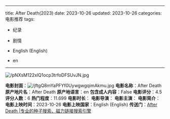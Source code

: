 
---
title: After Death(2023)
date: 2023-10-26
updated: 2023-10-26
categories: 电影推荐
tags:

- 纪录
- 剧情

- English (English)
- en
---

<img src="https://image.tmdb.org/t/p/original/pNXsM122xlQ1ocp3trfoDFSUvJN.jpg" alt="/pNXsM122xlQ1ocp3trfoDFSUvJN.jpg" title="/pNXsM122xlQ1ocp3trfoDFSUvJN.jpg">

**电影封面**：<img src="https://image.tmdb.org/t/p/w200/jftgQ8mYaPFYf0UywgwgqimAkmu.jpg" alt="/jftgQ8mYaPFYf0UywgwgqimAkmu.jpg" title="/jftgQ8mYaPFYf0UywgwgqimAkmu.jpg">
**电影名称**：After Death
**原产地片名**：After Death
**原产地语言**：en
**包含成人内容**：False
**电影评分**：4.5
**评分人数**：6
**热门程度**：11.699
**电影时长**：
**电影导演**：
**电影主演**：
**电影简介**：
**电影上映时间**：2023-10-26
**电影上映国家**：English (English)
**传送门**：[After Death |专业的种子搜索、磁力链接搜索引擎](https://movie.amd794.com:2083/?search=After%20Death&ordering=&mode=match_phrase&page_size=10&page=1)

